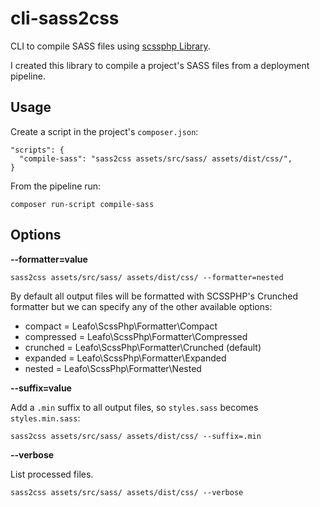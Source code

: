 # cli-sass2css

CLI to compile SASS files using [scssphp Library](https://github.com/leafo/scssphp).

I created this library to compile a project's SASS files from a deployment pipeline.

## Usage

Create a script in the project's `composer.json`:

    "scripts": {
      "compile-sass": "sass2css assets/src/sass/ assets/dist/css/",
    }

From the pipeline run:

    composer run-script compile-sass

## Options

**--formatter=value**

    sass2css assets/src/sass/ assets/dist/css/ --formatter=nested

By default all output files will be formatted with SCSSPHP's Crunched formatter but we can specify any of the other available options:

 * compact = Leafo\ScssPhp\Formatter\Compact
 * compressed = Leafo\ScssPhp\Formatter\Compressed
 * crunched = Leafo\ScssPhp\Formatter\Crunched (default)
 * expanded = Leafo\ScssPhp\Formatter\Expanded
 * nested = Leafo\ScssPhp\Formatter\Nested

**--suffix=value**

Add a `.min` suffix to all output files, so `styles.sass` becomes `styles.min.sass`:

    sass2css assets/src/sass/ assets/dist/css/ --suffix=.min

**--verbose**

List processed files.

    sass2css assets/src/sass/ assets/dist/css/ --verbose
